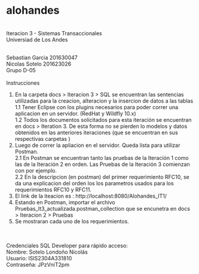 # alohandes
<br/>
Iteracion 3 - Sistemas Transaccionales<br/>
Universiad de Los Andes<br/><br/>

Sebastian Garcia 201630047<br/>
Nicolas Sotelo 201623026<br/>
Grupo D-05<br/>
<br/>
Instrucciones<br/>
1. En la carpeta docs > Iteracion 3 > SQL se encuentran las sentencias utilizadas para la creacion, alteracion y la insercion de datos a las tablas<br/>
1.1 Tener Eclipse con los plugins necesarios para poder correr una aplicacion en un servidor. (RedHat y Wildfly 10.x)<br/>
1.2 Todos los documentos solicitados para esta iteración se encuentran en docs > Iteration 3. De esta forma no se pierden lo modelos y datos obtenidos en las anteriores iteraciones (que se encuentran en sus respectivas carpetas )<br/>
2. Luego de correr la apliacion en el servidor. Queda lista para utilizar Postman.<br/>
2.1 En Postman se encuentran tanto las pruebas de la Iteración 1 como las de la Iteración 2 en orden. Las Pruebas de la Iteración 3 comienzan con <RFC10> por ejemplo.<br/>
2.2 En la descripcion (en postman) del primer requerimiento RFC10, se da una explicacion del orden los los parametros usados para los requerimientos RFC10 y RFC11.
3. El link de la iteacion es : http://localhost:8080/Alohandes_IT1/<br/>
4. Estando en Postman, importar el archivo Pruebas_It3_actualizada.postman_collection que se encunetra en docs > Iteracion 2 > Pruebas<br/>
5. Se mostraran cada uno de los requerimientos.<br/>
<br/>




<br />
Credenciales SQL Developer para rápido acceso: <br/>
Nombre:  Sotelo Londoño Nicolás<br/>
Usuario:  ISIS2304A331810<br/>
Contraseña: JPzVniT2pm<br/>


